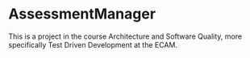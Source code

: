 # AssessmentManager
 
This is a project in the course Architecture and Software Quality, more specifically Test Driven Development at the ECAM.
